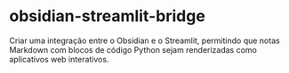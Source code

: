 # obsidian-streamlit-bridge
Criar uma integração entre o Obsidian e o Streamlit, permitindo que notas Markdown com blocos de código Python sejam renderizadas como aplicativos web interativos.
